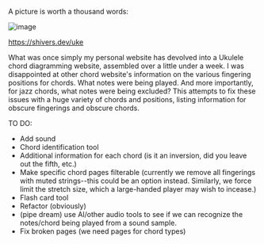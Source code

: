 A picture is worth a thousand words:

![image](https://github.com/the-shivers/personal_site/assets/58122846/80867ae0-0aea-4fa8-a198-a648551399c0)

https://shivers.dev/uke

What was once simply my personal website has devolved into a Ukulele chord diagramming website, assembled over a little under a week. I was disappointed at other chord website's information on the various fingering positions for chords. What notes were being played. And more importantly, for jazz chords, what notes were being excluded? This attempts to fix these issues with a huge variety of chords and positions, listing information for obscure fingerings and obscure chords.

TO DO:
 - Add sound
 - Chord identification tool
 - Additional information for each chord (is it an inversion, did you leave out the fifth, etc.)
 - Make specific chord pages filterable (currently we remove all fingerings with muted strings--this could be an option instead. Similarly, we force limit the stretch size, which a large-handed player may wish to incease.)
 - Flash card tool
 - Refactor (obviously)
 - (pipe dream) use AI/other audio tools to see if we can recognize the notes/chord being played from a sound sample.
 - Fix broken pages (we need pages for chord types)
